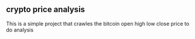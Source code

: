 ## crypto price analysis

This is a simple project that crawles the bitcoin open high low close price to do analysis
